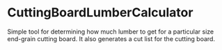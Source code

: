 # CuttingBoardLumberCalculator
Simple tool for determining how much lumber to get for a particular size end-grain cutting board. It also generates a cut list for the cutting board.
